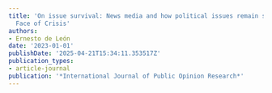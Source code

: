 ```yaml
---
title: 'On issue survival: News media and how political issues remain salient in the
  Face of Crisis'
authors:
- Ernesto de León
date: '2023-01-01'
publishDate: '2025-04-21T15:34:11.353517Z'
publication_types:
- article-journal
publication: '*International Journal of Public Opinion Research*'
---
```

